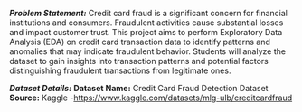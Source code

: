 _**Problem Statement:**_
Credit card fraud is a significant concern for financial institutions and
consumers. Fraudulent activities cause substantial losses and impact
customer trust. This project aims to perform Exploratory Data Analysis
(EDA) on credit card transaction data to identify patterns and anomalies
that may indicate fraudulent behavior.
Students will analyze the dataset to gain insights into transaction patterns
and potential factors distinguishing fraudulent transactions from legitimate
ones.

_**Dataset Details:**_
**Dataset Name:** Credit Card Fraud Detection Dataset
**Source:** Kaggle -https://www.kaggle.com/datasets/mlg-ulb/creditcardfraud
